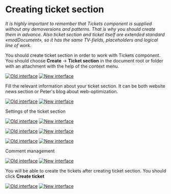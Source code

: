 # Creating ticket section

*It is highly important to remember that Tickets component is supplied without any demoversions and patterns. That is why you should create them in advance. Also ticket section and ticket itself are extended standard «modDocument», so it has the same TV-fields, placeholders and logical line of work.*

You should create ticket section in order to work with Tickets component.
You should choose **Create** -> **Ticket section** in the document root or folder with an attachment with the help of the context menu.

[![Old interface](https://file.modx.pro/files/f/9/7/f975338bbb77224ca2ac77c65d63a4cds.jpg)](https://file.modx.pro/files/f/9/7/f975338bbb77224ca2ac77c65d63a4cd.png)
[![New interface](https://file.modx.pro/files/5/8/c/58c5dcc35f808a63afa526246d6d2d8es.jpg)](https://file.modx.pro/files/5/8/c/58c5dcc35f808a63afa526246d6d2d8e.png)

Fill the relevant information about your ticket section. It can be both website news section or Peter's blog about web-optimization.

[![Old interface](https://file.modx.pro/files/1/0/a/10a39435633aaa7ad831d20c18847156s.jpg)](https://file.modx.pro/files/1/0/a/10a39435633aaa7ad831d20c18847156.png)
[![New interface](https://file.modx.pro/files/9/1/4/91428134c6bb3dda7ab278444c54180bs.jpg)](https://file.modx.pro/files/9/1/4/91428134c6bb3dda7ab278444c54180b.png)

Settings of the ticket section

[![Old interface](https://file.modx.pro/files/5/e/0/5e0507380a9f58e4d2276ecd7a8bd67cs.jpg)](https://file.modx.pro/files/5/e/0/5e0507380a9f58e4d2276ecd7a8bd67c.png)
[![New interface](https://file.modx.pro/files/7/1/7/717f779026a639f76741e74c1dd9331bs.jpg)](https://file.modx.pro/files/7/1/7/717f779026a639f76741e74c1dd9331b.png)

[![Old interface](https://file.modx.pro/files/c/f/3/cf3f86bea8ba5c3fac9d2ab229526037s.jpg)](https://file.modx.pro/files/c/f/3/cf3f86bea8ba5c3fac9d2ab229526037.png)
[![New interface](https://file.modx.pro/files/6/2/d/62d1d6f27ce4aeafac8ba4893af28341s.jpg)](https://file.modx.pro/files/6/2/d/62d1d6f27ce4aeafac8ba4893af28341.png)

[![Old interface](https://file.modx.pro/files/c/8/c/c8c45388cd50fe3cacdd0220b389bd2ds.jpg)](https://file.modx.pro/files/c/8/c/c8c45388cd50fe3cacdd0220b389bd2d.png)
[![New interface](https://file.modx.pro/files/b/a/5/ba5d7c0434d7fb3cafd9f8384dcd66f5s.jpg)](https://file.modx.pro/files/b/a/5/ba5d7c0434d7fb3cafd9f8384dcd66f5.png)

Comment management

[![Old interface](https://file.modx.pro/files/8/5/9/8599dade89fb37e26e609b64e822aa1ds.jpg)](https://file.modx.pro/files/8/5/9/8599dade89fb37e26e609b64e822aa1d.png)
[![New interface](https://file.modx.pro/files/2/3/c/23cbf9ff20bd080dff27189d4ef276c1s.jpg)](https://file.modx.pro/files/2/3/c/23cbf9ff20bd080dff27189d4ef276c1.png)

You will be able to create the tickets after creating ticket section. You should click **Create ticket**

[![Old interface](https://file.modx.pro/files/b/8/9/b8908dabf777ae1840b3e192d7e5ad24s.jpg)](https://file.modx.pro/files/b/8/9/b8908dabf777ae1840b3e192d7e5ad24.png)
[![New interface](https://file.modx.pro/files/d/e/d/ded68f80ceb298388483dcf2299489ccs.jpg)](https://file.modx.pro/files/d/e/d/ded68f80ceb298388483dcf2299489cc.png)
